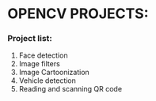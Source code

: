 # OPENCV PROJECTS:
### Project list:
1. Face detection 
2. Image filters
3. Image Cartoonization 
4. Vehicle detection
5. Reading and scanning QR code
